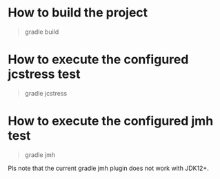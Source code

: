 How to build the project
====
> gradle build


How to execute the configured jcstress test
===
> gradle jcstress


How to execute the configured jmh test
===
> gradle jmh

Pls note that the current gradle jmh plugin does not work with JDK12+. 